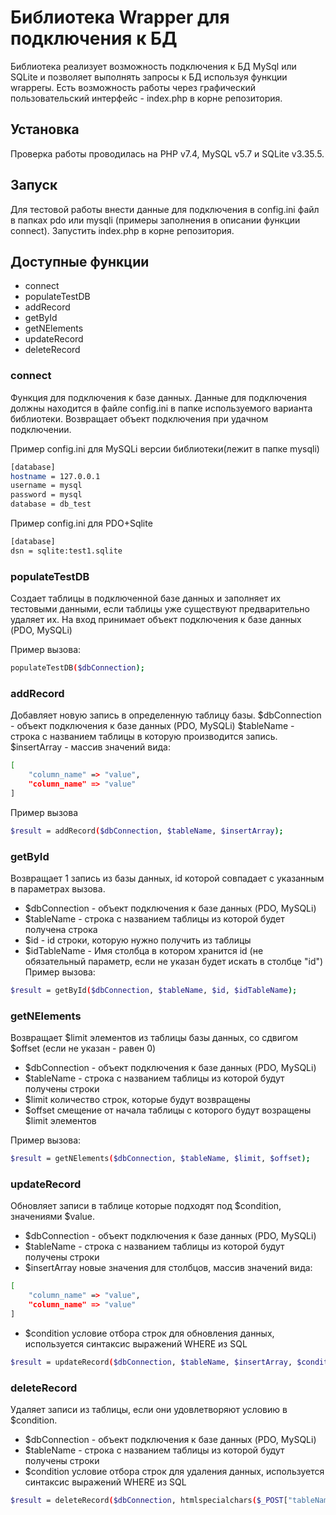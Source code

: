 # Библиотека Wrapper для подключения к БД
Библиотека реализует возможность подключения к БД MySql или SQLite и позволяет выполнять запросы к БД используя функции wrapperы. Есть возможность работы через графический пользовательский интерфейс - index.php в корне репозитория.

## Установка
Проверка работы проводилась на PHP v7.4, MySQL v5.7 и SQLite v3.35.5. 

## Запуск
Для тестовой работы внести данные для подключения в config.ini файл в папках pdo или mysqli (примеры заполнения в описании функции connect).
Запустить index.php в корне репозитория.
## Доступные функции
- connect
- populateTestDB
- addRecord
- getById
- getNElements
- updateRecord
- deleteRecord

### connect
Функция для подключения к базе данных. Данные для подключения должны находится в файле config.ini в папке используемого варианта библиотеки. Возвращает объект подключения при удачном подключении.

Пример config.ini для MySQLi версии библиотеки(лежит в папке mysqli)
```sh
[database]
hostname = 127.0.0.1
username = mysql
password = mysql
database = db_test
```

Пример config.ini для PDO+Sqlite
```sh
[database]
dsn = sqlite:test1.sqlite
```
### populateTestDB
Создает таблицы в подключенной базе данных и заполняет их тестовыми данными, если таблицы уже существуют предварительно удаляет их.
На вход принимает объект подключения к базе данных (PDO, MySQLi)

Пример вызова:
```sh
populateTestDB($dbConnection);
```

### addRecord
Добавляет новую запись в определенную таблицу базы.
$dbConnection - объект подключения к базе данных (PDO, MySQLi)
$tableName - строка с названием таблицы в которую производится запись.
$insertArray - массив значений вида:

```sh
[
    "column_name" => "value",
    "column_name" => "value"
]
```

Пример вызова 
```sh
$result = addRecord($dbConnection, $tableName, $insertArray);
```

### getById
Возвращает 1 запись из базы данных, id которой совпадает с указанным в параметрах вызова.
- $dbConnection - объект подключения к базе данных (PDO, MySQLi)
- $tableName - строка с названием таблицы из которой будет получена строка
- $id - id строки, которую нужно получить из таблицы
- $idTableName - Имя столбца в котором хранится id (не обязательный параметр, если не указан будет искать в столбце "id")
Пример вызова:
```sh
$result = getById($dbConnection, $tableName, $id, $idTableName);
```

### getNElements
Возвращает $limit элементов из таблицы базы данных, со сдвигом $offset (если не указан - равен 0)
- $dbConnection - объект подключения к базе данных (PDO, MySQLi)
- $tableName - строка с названием таблицы из которой будут получены строки
- $limit количество строк, которые будут возвращены
- $offset смещение от начала таблицы с которого будут возращены $limit элементов

Пример вызова:
```sh
$result = getNElements($dbConnection, $tableName, $limit, $offset);
```

### updateRecord
Обновляет записи в таблице которые подходят под $condition, значениями $value.
- $dbConnection - объект подключения к базе данных (PDO, MySQLi)
- $tableName - строка с названием таблицы из которой будут получены строки
- $insertArray новые значения для столбцов, массив значений вида:
```sh
[
    "column_name" => "value",
    "column_name" => "value"
]
```
- $condition условие отбора строк для обновления данных, используется синтаксис выражений WHERE из SQL
```sh
$result = updateRecord($dbConnection, $tableName, $insertArray, $condition);
```


### deleteRecord
Удаляет записи из таблицы, если они удовлетворяют условию в $condition.
- $dbConnection - объект подключения к базе данных (PDO, MySQLi)
- $tableName - строка с названием таблицы из которой будут получены строки
- $condition условие отбора строк для удаления данных, используется синтаксис выражений WHERE из SQL
```sh
$result = deleteRecord($dbConnection, htmlspecialchars($_POST["tableName"]), htmlspecialchars($_POST["conditionDelete"]));
```